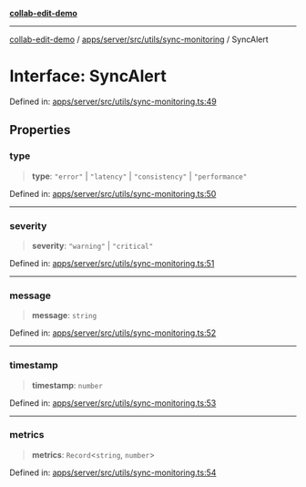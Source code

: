[**collab-edit-demo**](../../../../../../README.md)

***

[collab-edit-demo](../../../../../../README.md) / [apps/server/src/utils/sync-monitoring](../README.md) / SyncAlert

# Interface: SyncAlert

Defined in: [apps/server/src/utils/sync-monitoring.ts:49](https://github.com/austyle-io/pub-sub-demo/blob/facd25f09850fc4e78e94ce267c52e173d869933/apps/server/src/utils/sync-monitoring.ts#L49)

## Properties

### type

> **type**: `"error"` \| `"latency"` \| `"consistency"` \| `"performance"`

Defined in: [apps/server/src/utils/sync-monitoring.ts:50](https://github.com/austyle-io/pub-sub-demo/blob/facd25f09850fc4e78e94ce267c52e173d869933/apps/server/src/utils/sync-monitoring.ts#L50)

***

### severity

> **severity**: `"warning"` \| `"critical"`

Defined in: [apps/server/src/utils/sync-monitoring.ts:51](https://github.com/austyle-io/pub-sub-demo/blob/facd25f09850fc4e78e94ce267c52e173d869933/apps/server/src/utils/sync-monitoring.ts#L51)

***

### message

> **message**: `string`

Defined in: [apps/server/src/utils/sync-monitoring.ts:52](https://github.com/austyle-io/pub-sub-demo/blob/facd25f09850fc4e78e94ce267c52e173d869933/apps/server/src/utils/sync-monitoring.ts#L52)

***

### timestamp

> **timestamp**: `number`

Defined in: [apps/server/src/utils/sync-monitoring.ts:53](https://github.com/austyle-io/pub-sub-demo/blob/facd25f09850fc4e78e94ce267c52e173d869933/apps/server/src/utils/sync-monitoring.ts#L53)

***

### metrics

> **metrics**: `Record`\<`string`, `number`\>

Defined in: [apps/server/src/utils/sync-monitoring.ts:54](https://github.com/austyle-io/pub-sub-demo/blob/facd25f09850fc4e78e94ce267c52e173d869933/apps/server/src/utils/sync-monitoring.ts#L54)
